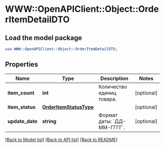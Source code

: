 # WWW::OpenAPIClient::Object::OrderItemDetailDTO

## Load the model package
```perl
use WWW::OpenAPIClient::Object::OrderItemDetailDTO;
```

## Properties
Name | Type | Description | Notes
------------ | ------------- | ------------- | -------------
**item_count** | **int** | Количество единиц товара. | [optional] 
**item_status** | [**OrderItemStatusType**](OrderItemStatusType.md) |  | [optional] 
**update_date** | **string** | Формат даты: &#x60;ДД-ММ-ГГГГ&#x60;.  | [optional] 

[[Back to Model list]](../README.md#documentation-for-models) [[Back to API list]](../README.md#documentation-for-api-endpoints) [[Back to README]](../README.md)


